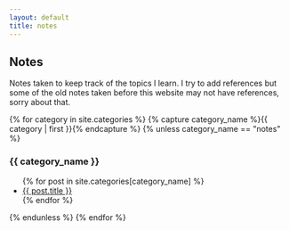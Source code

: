 ```yaml
---
layout: default
title: notes
---
```


## Notes

Notes taken to keep track of the topics I learn. 
I try to add references but some of the old notes taken before this website may not have references, sorry about that.

<div id="archives">
{% for category in site.categories %}
    {% capture category_name %}{{ category | first }}{% endcapture %}
    {% unless category_name == "notes" %}
    <div class="archive-group">
        <h3 class="category-head">{{ category_name }}</h3>
        <a name="{{ category_name | slugize }}"></a>
        <ul>
        {% for post in site.categories[category_name] %}
        <li><a href="{{ post.url }}">{{ post.title }}</a></li>
        {% endfor %}
        </ul>
    </div>
    {% endunless %} 
{% endfor %}
</div>

